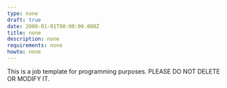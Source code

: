 ```yaml
---
type: none
draft: true
date: 2000-01-01T00:00:00.000Z
title: none
description: none
requirements: none
howto: none
---
```


This is a job template for programming purposes. PLEASE DO NOT DELETE OR MODIFY IT.
